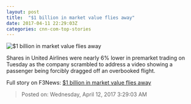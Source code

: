 ```yaml
---
layout: post
title:  "$1 billion in market value flies away"
date: 2017-04-11 22:29:03Z
categories: cnn-com-top-stories
---
```


![$1 billion in market value flies away](http://i2.cdn.turner.com/money/dam/assets/170112013831-united-747-780x439.jpg)

Shares in United Airlines were nearly 6% lower in premarket trading on Tuesday as the company scrambled to address a video showing a passenger being forcibly dragged off an overbooked flight.


Full story on F3News: [$1 billion in market value flies away](http://www.f3nws.com/n/2VDDKB)

> Posted on: Wednesday, April 12, 2017 3:29:03 AM
